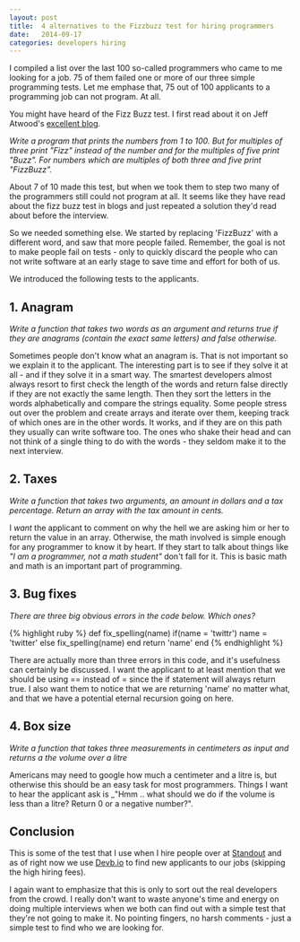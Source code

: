 ```yaml
---
layout: post
title:  4 alternatives to the Fizzbuzz test for hiring programmers
date:   2014-09-17
categories: developers hiring
---
```


I compiled a list over the last 100 so-called programmers who came to me
looking for a job. 75 of them failed one or more of our three
simple programming tests. Let me emphase that, 75 out of 100 applicants to a
programming job can not program. At all.

You might have heard of the Fizz Buzz test. I first read about it on Jeff Atwood's
[excellent blog](http://blog.codinghorror.com/why-cant-programmers-program/).

_Write a program that prints the numbers from 1 to 100. But for multiples of three print "Fizz" instead of the number and for the multiples of five print "Buzz". For numbers which are multiples of both three and five print "FizzBuzz"._

About 7 of 10 made this test, but when we took them to step two many of the
programmers still could not program at all. It seems like they have read about
the fizz buzz test in blogs and just repeated a solution they'd read about before
the interview.

So we needed something else. We started by replacing 'FizzBuzz' with a different
word, and saw that more people failed. Remember, the goal is not to make people
fail on tests - only to quickly discard the people who can not write software
at an early stage to save time and effort for both of us.

We introduced the following tests to the applicants.

## 1. Anagram

_Write a function that takes two words as an argument and returns true if they
are anagrams (contain the exact same letters) and false otherwise._

Sometimes people don't know what an anagram is. That is not important so we
explain it to the applicant. The interesting part is to see if they solve it at
all - and if they solve it in a smart way. The smartest developers almost always
resort to first check the length of the words and return false directly if they
are not exactly the same length. Then they sort the letters in the words
alphabetically and compare the strings equality.
Some people stress out over the problem and create arrays and iterate over them,
keeping track of which ones are in the other words. It works, and if they are
on this path they usually can write software too. The ones who shake their head
and can not think of a single thing to do with the words - they seldom make it
to the next interview.

## 2. Taxes

_Write a function that takes two arguments, an amount in dollars and a tax percentage.
Return an array with the tax amount in cents._

I _want_ the applicant to comment on why the hell we are asking him or her to
return the value in an array. Otherwise, the math involved is simple enough
for any programmer to know it by heart. If they start to talk about things like
_"I am a programmer, not a math student"_ don't fall for it. This is basic math
and math is an important part of programming.

## 3. Bug fixes

_There are three big obvious errors in the code below. Which ones?_

{% highlight ruby %}
def fix_spelling(name)
  if(name = 'twittr')
    name = 'twitter'
  else
    fix_spelling(name)
  end
  return 'name'
end
{% endhighlight %}

There are actually more than three errors in this code, and it's usefulness can
certainly be discussed. I want the applicant to at least mention that we should
be using == instead of = since the if statement will always return true. I also
want them to notice that we are returning 'name' no matter what, and that we
have a potential eternal recursion going on here.

## 4. Box size

_Write a function that takes three measurements in centimeters as input and returns
a the volume over a litre_

Americans may need to google how much a centimeter and a litre is, but otherwise
this should be an easy task for most programmers. Things I want to hear the
applicant ask is _"Hmm .. what should we do if the volume is less than a litre?
Return 0 or a negative number?".


## Conclusion

This is some of the test that I use when I hire people over at [Standout](http://standout.se/)
and as of right now we use [Devb.io](http://devb.io) to find new applicants
to our jobs (skipping the high hiring fees).

I again want to emphasize that this is only to sort out the real developers
from the crowd. I really don't want to waste anyone's time and energy on doing
multiple interviews when we both can find out with a simple test that they're not
going to make it. No pointing fingers, no harsh comments - just a simple test
to find who we are looking for.
